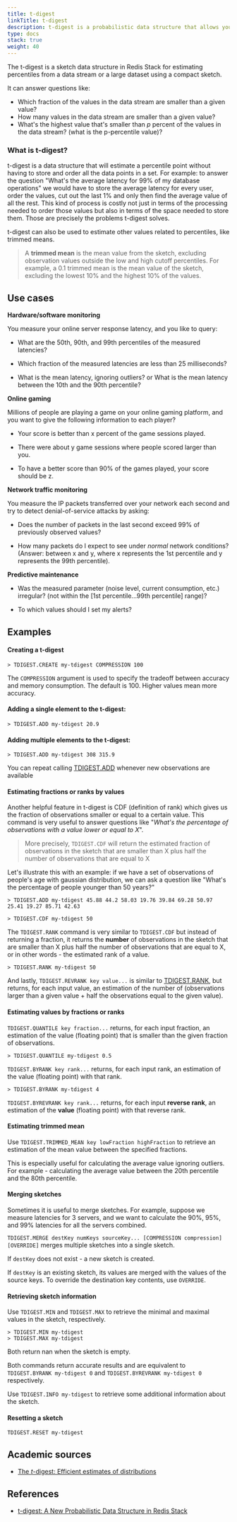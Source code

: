 ```yaml
---
title: t-digest
linkTitle: t-digest
description: t-digest is a probabilistic data structure that allows you to estimate the percentile of a data stream.
type: docs
stack: true
weight: 40
---
```


The t-digest is a sketch data structure in Redis Stack for estimating percentiles from a data stream or a large dataset using a compact sketch.

It can answer questions like:
- Which fraction of the values in the data stream are smaller than a given value?
- How many values in the data stream are smaller than a given value?
- What's the highest value that's smaller than *p* percent of the values in the data stream? (what is the p-percentile value)?


### What is t-digest?
t-digest is a data structure that will estimate a percentile point without having to store and order all the data points in a set. For example: to answer the question "What's the average latency for 99% of my database operations" we would have to store the average latency for every user, order the values, cut out the last 1% and only then find the average value of all the rest. This kind of process is costly not just in terms of the processing needed to order those values but also in terms of the space needed to store them. Those are precisely the problems t-digest solves.

t-digest can also be used to estimate other values related to percentiles, like trimmed means.   

> A **trimmed mean** is the mean value from the sketch, excluding observation values outside the low and high cutoff percentiles. For example, a 0.1 trimmed mean is the mean value of the sketch, excluding the lowest 10% and the highest 10% of the values.

## Use cases

**Hardware/software monitoring**

You measure your online server response latency, and you like to query:

- What are the 50th, 90th, and 99th percentiles of the measured latencies?

- Which fraction of the measured latencies are less than 25 milliseconds?

- What is the mean latency, ignoring outliers? or What is the mean latency between the 10th and the 90th percentile?

**Online gaming**

Millions of people are playing a game on your online gaming platform, and you want to give the following information to each player?

- Your score is better than x percent of the game sessions played.

- There were about y game sessions where people scored larger than you.

- To have a better score than 90% of the games played, your score should be z.

**Network traffic monitoring**

You measure the IP packets transferred over your network each second and try to detect denial-of-service attacks by asking:

- Does the number of packets in the last second exceed 99% of previously observed values?

- How many packets do I expect to see under _normal_ network conditions? 
(Answer: between x and y, where x represents the 1st percentile and y represents the 99th percentile).

**Predictive maintenance**

- Was the measured parameter (noise level, current consumption, etc.) irregular? (not within the [1st percentile...99th percentile] range)?

- To which values should I set my alerts?


## Examples

#### Creating a t-digest

```
> TDIGEST.CREATE my-tdigest COMPRESSION 100
```

The `COMPRESSION` argument is used to specify the tradeoff between accuracy and memory consumption. The default is 100. Higher values mean more accuracy.

#### Adding a single element to the t-digest:
```
> TDIGEST.ADD my-tdigest 20.9
```

#### Adding multiple elements to the t-digest:
```
> TDIGEST.ADD my-tdigest 308 315.9
```

You can repeat calling [TDIGEST.ADD](https://redis.io/commands/tdigest.add/) whenever new observations are available

#### Estimating fractions or ranks by values

Another helpful feature in t-digest is CDF (definition of rank) which gives us the fraction of observations smaller or equal to a certain value. This command is very useful to answer questions like "*What's the percentage of observations with a value lower or equal to X*".

>More precisely, `TDIGEST.CDF` will return the estimated fraction of observations in the sketch that are smaller than X plus half the number of observations that are equal to X

Let's illustrate this with an example: if we have a set of observations of people's age with gaussian distribution, we can ask a question like "What's the percentage of people younger than 50 years?"

```
> TDIGEST.ADD my-tdigest 45.88 44.2 58.03 19.76 39.84 69.28 50.97 25.41 19.27 85.71 42.63

> TDIGEST.CDF my-tdigest 50
```

The `TDIGEST.RANK` command is very similar to `TDIGEST.CDF` but instead of returning a fraction, it returns the **number** of observations in the sketch that are smaller than X plus half the number of observations that are equal to X, or in other words - the estimated rank of a value.

```
> TDIGEST.RANK my-tdigest 50
```

And lastly, `TDIGEST.REVRANK key value...` is similar to [TDIGEST.RANK](https://redis.io/commands/tdigest.rank/), but returns, for each input value, an estimation of the number of (observations larger than a given value + half the observations equal to the given value).


#### Estimating values by fractions or ranks

`TDIGEST.QUANTILE key fraction...` returns, for each input fraction, an estimation of the value (floating point) that is smaller than the given fraction of observations.

```
> TDIGEST.QUANTILE my-tdigest 0.5
```

`TDIGEST.BYRANK key rank...` returns, for each input rank, an estimation of the value (floating point) with that rank.

```
> TDIGEST.BYRANK my-tdigest 4
```

`TDIGEST.BYREVRANK key rank...` returns, for each input **reverse rank**, an estimation of the **value** (floating point) with that reverse rank.

#### Estimating trimmed mean

Use `TDIGEST.TRIMMED_MEAN key lowFraction highFraction` to retrieve an estimation of the mean value between the specified fractions.

This is especially useful for calculating the average value ignoring outliers. For example - calculating the average value between the 20th percentile and the 80th percentile.

#### Merging sketches

Sometimes it is useful to merge sketches. For example, suppose we measure latencies for 3 servers, and we want to calculate the 90%, 95%, and 99% latencies for all the servers combined.

`TDIGEST.MERGE destKey numKeys sourceKey... [COMPRESSION compression] [OVERRIDE]` merges multiple sketches into a single sketch.

If `destKey` does not exist - a new sketch is created.

If `destKey` is an existing sketch, its values are merged with the values of the source keys. To override the destination key contents, use `OVERRIDE`.

#### Retrieving sketch information

Use `TDIGEST.MIN` and `TDIGEST.MAX` to retrieve the minimal and maximal values in the sketch, respectively.

```
> TDIGEST.MIN my-tdigest
> TDIGEST.MAX my-tdigest
```

Both return nan when the sketch is empty.

Both commands return accurate results and are equivalent to `TDIGEST.BYRANK my-tdigest 0` and `TDIGEST.BYREVRANK my-tdigest 0` respectively.

Use `TDIGEST.INFO my-tdigest` to retrieve some additional information about the sketch.

#### Resetting a sketch

`TDIGEST.RESET my-tdigest`

## Academic sources
- [The _t_-digest: Efficient estimates of distributions](https://www.sciencedirect.com/science/article/pii/S2665963820300403)

## References
- [t-digest: A New Probabilistic Data Structure in Redis Stack](https://redis.com/blog/t-digest-in-redis-stack/)